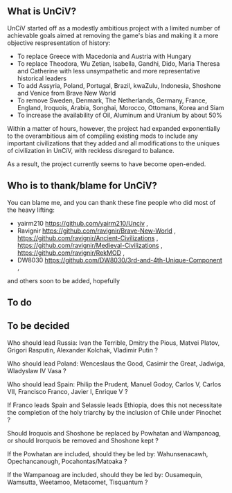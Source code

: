 ## What is UnCiV?

UnCiV started off as a modestly ambitious project with a limited number of achievable goals aimed at removing the game's bias and making it a more objective respresentation of history:
- To replace Greece with Macedonia and Austria with Hungary
- To replace Theodora, Wu Zetian, Isabella, Gandhi, Dido, Maria Theresa and Catherine with less unsympathetic and more representative historical leaders
- To add Assyria, Poland, Portugal, Brazil, kwaZulu, Indonesia, Shoshone and Venice from Brave New World
- To remove Sweden, Denmark, The Netherlands, Germany, France, England, Iroquois, Arabia, Songhai, Morocco, Ottomans, Korea and Siam
- To increase the availability of Oil, Aluminum and Uranium by about 50%


Within a matter of hours, however, the project had expanded exponentially to the overambitious aim of compiling existing mods to include any important civilizations that they added and all modifications to the uniques of civilization in UnCiV, with reckless disregard to balance.

As a result, the project currently seems to have become open-ended.


## Who is to thank/blame for UnCiV?

You can blame me,
and you can thank these fine people who did most of the heavy lifting:
- yairm210  https://github.com/yairm210/Unciv ,
- Ravignir  https://github.com/ravignir/Brave-New-World ,
          https://github.com/ravignir/Ancient-Civilizations ,
          https://github.com/ravignir/Medieval-Civilizations ,
          https://github.com/ravignir/RekMOD ,
- DW8030    https://github.com/DW8030/3rd-and-4th-Unique-Component ,

and others soon to be added, hopefully


## To do


## To be decided

Who should lead Russia: 
Ivan the Terrible, Dmitry the Pious, Matvei Platov, Grigori Rasputin, Alexander Kolchak, Vladimir Putin ?

Who should lead Poland: 
Wenceslaus the Good, Casimir the Great, Jadwiga, Wladyslaw IV Vasa ?

Who should lead Spain:
Philip the Prudent, Manuel Godoy, Carlos V, Carlos VII, Francisco Franco, Javier I, Enrique V ?

If Franco leads Spain and Selassie leads Ethiopia,
does this not necessitate the completion of the holy triarchy by the inclusion of Chile under Pinochet ?

Should Iroquois and Shoshone be replaced by Powhatan and Wampanoag,
or should Irorquois be removed and Shoshone kept ?

If the Powhatan are included, should they be led by:
Wahunsenacawh, Opechancanough, Pocahontas/Matoaka ? 

If the Wampanoag are included, should they be led by:
Ousamequin, Wamsutta, Weetamoo, Metacomet, Tisquantum ?
